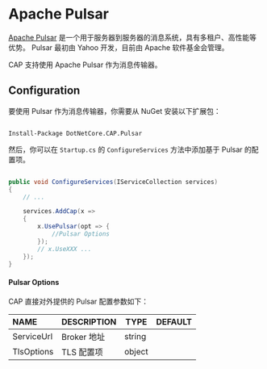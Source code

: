 # Apache Pulsar

[Apache Pulsar](https://pulsar.apache.org/) 是一个用于服务器到服务器的消息系统，具有多租户、高性能等优势。 Pulsar 最初由 Yahoo 开发，目前由 Apache 软件基金会管理。

CAP 支持使用 Apache Pulsar 作为消息传输器。

## Configuration

要使用 Pulsar 作为消息传输器，你需要从 NuGet 安装以下扩展包：

```shell

Install-Package DotNetCore.CAP.Pulsar

```

然后，你可以在 `Startup.cs` 的 `ConfigureServices` 方法中添加基于 Pulsar 的配置项。

```csharp

public void ConfigureServices(IServiceCollection services)
{
    // ...

    services.AddCap(x =>
    {
        x.UsePulsar(opt => {
            //Pulsar Options
        });
        // x.UseXXX ...
    });
}

```

#### Pulsar Options

CAP 直接对外提供的 Pulsar 配置参数如下：

NAME | DESCRIPTION | TYPE | DEFAULT
:---|:---|---|:---
ServiceUrl | Broker 地址 | string | 
TlsOptions | TLS 配置项 | object | 

